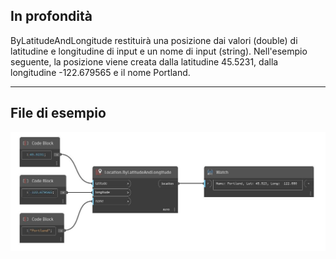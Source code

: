 ## In profondità
ByLatitudeAndLongitude restituirà una posizione dai valori (double) di latitudine e longitudine di input e un nome di input (string). Nell'esempio seguente, la posizione viene creata dalla latitudine 45.5231, dalla longitudine -122.679565 e il nome Portland.
___
## File di esempio

![ByLatitudeAndLongitude](./DynamoUnits.Location.ByLatitudeAndLongitude_img.jpg)

